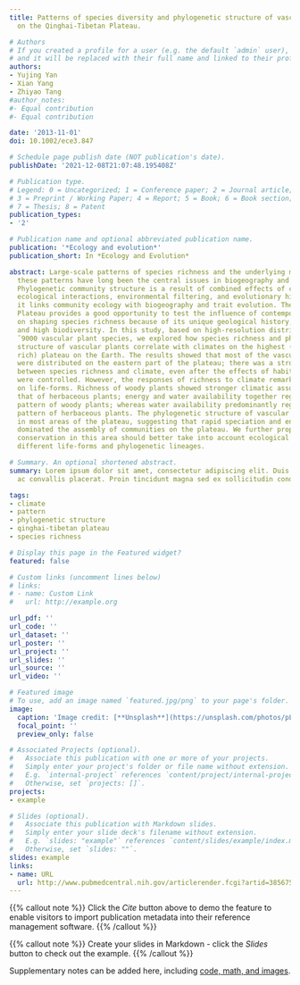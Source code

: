 ```yaml
---
title: Patterns of species diversity and phylogenetic structure of vascular plants
  on the Qinghai-Tibetan Plateau.

# Authors
# If you created a profile for a user (e.g. the default `admin` user), write the username (folder name) here 
# and it will be replaced with their full name and linked to their profile.
authors:
- Yujing Yan
- Xian Yang
- Zhiyao Tang
#author_notes:
#- Equal contribution
#- Equal contribution

date: '2013-11-01'
doi: 10.1002/ece3.847

# Schedule page publish date (NOT publication's date).
publishDate: '2021-12-08T21:07:48.195408Z'

# Publication type.
# Legend: 0 = Uncategorized; 1 = Conference paper; 2 = Journal article;
# 3 = Preprint / Working Paper; 4 = Report; 5 = Book; 6 = Book section;
# 7 = Thesis; 8 = Patent
publication_types:
- '2'

# Publication name and optional abbreviated publication name.
publication: '*Ecology and evolution*'
publication_short: In *Ecology and Evolution*

abstract: Large-scale patterns of species richness and the underlying mechanisms regulating
  these patterns have long been the central issues in biogeography and macroecology.
  Phylogenetic community structure is a result of combined effects of contemporary
  ecological interactions, environmental filtering, and evolutionary history, and
  it links community ecology with biogeography and trait evolution. The Qinghai-Tibetan
  Plateau provides a good opportunity to test the influence of contemporary climate
  on shaping species richness because of its unique geological history, cold climate,
  and high biodiversity. In this study, based on high-resolution distributions of
  ˜9000 vascular plant species, we explored how species richness and phylogenetic
  structure of vascular plants correlate with climates on the highest (and species
  rich) plateau on the Earth. The results showed that most of the vascular plants
  were distributed on the eastern part of the plateau; there was a strong association
  between species richness and climate, even after the effects of habitat heterogeneity
  were controlled. However, the responses of richness to climate remarkably depended
  on life-forms. Richness of woody plants showed stronger climatic associations than
  that of herbaceous plants; energy and water availability together regulated richness
  pattern of woody plants; whereas water availability predominantly regulated richness
  pattern of herbaceous plants. The phylogenetic structure of vascular species clustered
  in most areas of the plateau, suggesting that rapid speciation and environment filtering
  dominated the assembly of communities on the plateau. We further propose that biodiversity
  conservation in this area should better take into account ecological features for
  different life-forms and phylogenetic lineages.

# Summary. An optional shortened abstract.
summary: Lorem ipsum dolor sit amet, consectetur adipiscing elit. Duis posuere tellus
  ac convallis placerat. Proin tincidunt magna sed ex sollicitudin condimentum.

tags:
- climate
- pattern
- phylogenetic structure
- qinghai-tibetan plateau
- species richness

# Display this page in the Featured widget?
featured: false

# Custom links (uncomment lines below)
# links:
# - name: Custom Link
#   url: http://example.org

url_pdf: ''
url_code: ''
url_dataset: ''
url_poster: ''
url_project: ''
url_slides: ''
url_source: ''
url_video: ''

# Featured image
# To use, add an image named `featured.jpg/png` to your page's folder. 
image:
  caption: 'Image credit: [**Unsplash**](https://unsplash.com/photos/pLCdAaMFLTE)'
  focal_point: ''
  preview_only: false

# Associated Projects (optional).
#   Associate this publication with one or more of your projects.
#   Simply enter your project's folder or file name without extension.
#   E.g. `internal-project` references `content/project/internal-project/index.md`.
#   Otherwise, set `projects: []`.
projects:
- example

# Slides (optional).
#   Associate this publication with Markdown slides.
#   Simply enter your slide deck's filename without extension.
#   E.g. `slides: "example"` references `content/slides/example/index.md`.
#   Otherwise, set `slides: ""`.
slides: example
links:
- name: URL
  url: http://www.pubmedcentral.nih.gov/articlerender.fcgi?artid=3856756&tool=pmcentrez&rendertype=abstract
---
```


{{% callout note %}}
Click the *Cite* button above to demo the feature to enable visitors to import publication metadata into their reference management software.
{{% /callout %}}

{{% callout note %}}
Create your slides in Markdown - click the *Slides* button to check out the example.
{{% /callout %}}

Supplementary notes can be added here, including [code, math, and images](https://wowchemy.com/docs/writing-markdown-latex/).
